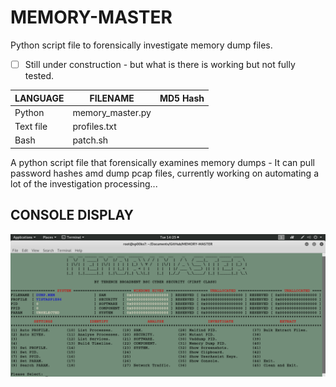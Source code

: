 # MEMORY-MASTER
Python script file to forensically investigate memory dump files.

- [ ] Still under construction - but what is there is working but not fully tested.

| LANGUAGE  | FILENAME         | MD5 Hash |
|------     |------            | -------  |
| Python    | memory_master.py | |
| Text file | profiles.txt     | |
| Bash      | patch.sh         | |

A python script file that forensically examines memory dumps - It can pull password hashes amd dump pcap files, currently working on automating a lot of the investigation processing...

## CONSOLE DISPLAY
![Screenshot](picture1.png)
